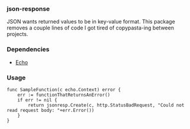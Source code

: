 ### json-response

JSON wants returned values to be in key-value format. This package removes a couple lines of code I got tired of copypasta-ing between projects.

### Dependencies
- [Echo](https://labstack.com/echo)

### Usage
```
func SampleFunction(c echo.Context) error {
	err := functionThatReturnsAnError()
	if err != nil {
		return jsonresp.Create(c, http.StatusBadRequest, "Could not read request body: "+err.Error())
	}
}
```
